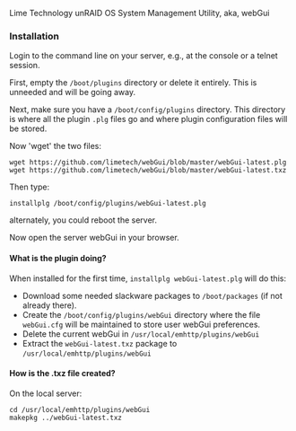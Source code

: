 Lime Technology unRAID OS System Management Utility, aka, webGui

### Installation

Login to the command line on your server, e.g., at the console or a telnet session.

First, empty the `/boot/plugins` directory or delete it entirely.  This is unneeded and will
be going away.

Next, make sure you have a `/boot/config/plugins` directory.  This directory is where all the
plugin `.plg` files go and where plugin configuration files will be stored.

Now 'wget' the two files:

`wget https://github.com/limetech/webGui/blob/master/webGui-latest.plg`
`wget https://github.com/limetech/webGui/blob/master/webGui-latest.txz`

Then type:

`installplg /boot/config/plugins/webGui-latest.plg`

alternately, you could reboot the server.

Now open the server webGui in your browser.

#### What is the plugin doing?

When installed for the first time, `installplg webGui-latest.plg` will do this:

* Download some needed slackware packages to `/boot/packages` (if not already there).
* Create the `/boot/config/plugins/webGui` directory where the file `webGui.cfg` will be maintained to
store user webGui preferences.
* Delete the current webGui in `/usr/local/emhttp/plugins/webGui`
* Extract the `webGui-latest.txz` package to `/usr/local/emhttp/plugins/webGui`

#### How is the .txz file created?

On the local server:
```
cd /usr/local/emhttp/plugins/webGui
makepkg ../webGui-latest.txz
```
